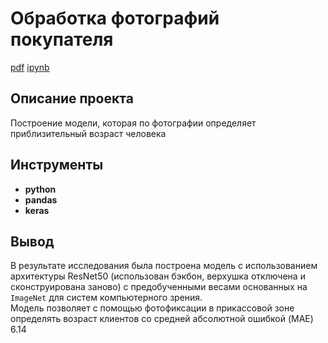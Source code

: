 # Обработка фотографий покупателя
[pdf](https://github.com/LuckyFIA/Portfolio_DS/blob/main/Buyer%20Age/buyer_age.pdf) [ipynb](https://github.com/LuckyFIA/Portfolio_DS/blob/main/Buyer%20Age/buyer_age.ipynb)
## Описание проекта
Построение модели, которая по фотографии определяет приблизительный возраст человека
## Инструменты
- **python**
- **pandas**
- **keras**  
## Вывод
В результате исследования была построена модель с использованием архитектуры ResNet50 (использован бэкбон, верхушка отключена и сконструирована заново) с предобученными весами основанных на `ImageNet` для систем компьютерного зрения.  
Модель позволяет с помощью фотофиксации в прикассовой зоне определять возраст клиентов со средней абсолютной ошибкой (MAE) 6.14
